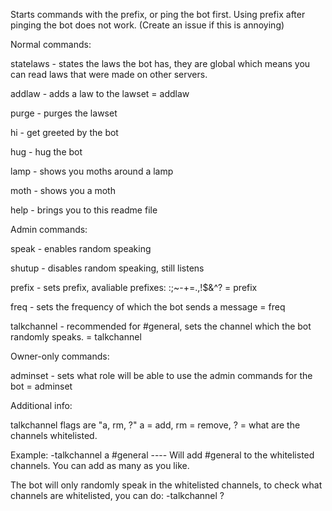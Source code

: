Starts commands with the prefix, or ping the bot first. Using prefix after pinging the bot does not work. (Create an issue if this is annoying)

Normal commands:

statelaws     - states the laws the bot has, they are global which means you can read laws that were made on other servers.

addlaw        - adds a law to the lawset                                                  = addlaw <message>
  
purge         - purges the lawset

hi            - get greeted by the bot

hug           - hug the bot

lamp          - shows you moths around a lamp

moth          - shows you a moth

help          - brings you to this readme file


Admin commands:

speak         - enables random speaking

shutup        - disables random speaking, still listens

prefix        - sets prefix, avaliable prefixes: :;~-+=.,!$&^?                            = prefix <flag>
  
freq          - sets the frequency of which the bot sends a message                       = freq <number>
  
talkchannel   - recommended for #general, sets the channel which the bot randomly speaks. = talkchannel <flag> <channel>
  

Owner-only commands:

adminset      - sets what role will be able to use the admin commands for the bot         = adminset <role> 
  

Additional info:

talkchannel flags are "a, rm, ?" a = add, rm = remove, ? = what are the channels whitelisted.

Example: -talkchannel a #general      ---- Will add #general to the whitelisted channels. You can add as many as you like.

The bot will only randomly speak in the whitelisted channels, to check what channels are whitelisted, you can do: -talkchannel ?
